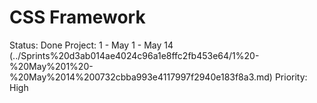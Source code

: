 # CSS Framework

Status: Done
Project: 1 - May 1 - May 14 (../Sprints%20d3ab014ae4024c96a1e8ffc2fb453e64/1%20-%20May%201%20-%20May%2014%200732cbba993e4117997f2940e183f8a3.md)
Priority: High